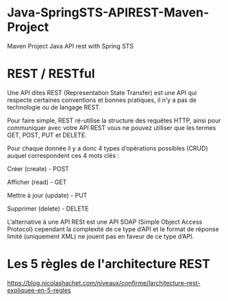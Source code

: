 # Java-SpringSTS-APIREST-Maven-Project

Maven Project Java API rest with Spring STS

# REST / RESTful
Une API dites REST (Representation State Transfer) est une API qui respecte certaines conventions et bonnes pratiques, il n’y a pas de technologie ou de langage REST.

Pour faire simple, REST ré-utilise la structure des requêtes HTTP, ainsi pour communiquer avec votre API REST vous ne pouvez utiliser que les termes GET, POST, PUT et DELETE.

Pour chaque donnée il y a donc 4 types d’opérations possibles (CRUD) auquel correspondent ces 4 mots clés :

Créer (create) - POST

Afficher (read) - GET

Mettre à jour (update) - PUT

Supprimer (delete) - DELETE

L’alternative à une API RESt est une API SOAP (Simple Object Access Protocol) cependant la complexité de ce type d’API et le format de réponse limité (uniquement XML) ne jouent pas en faveur de ce type d’API.

# Les 5 règles de l'architecture REST
https://blog.nicolashachet.com/niveaux/confirme/larchitecture-rest-expliquee-en-5-regles
